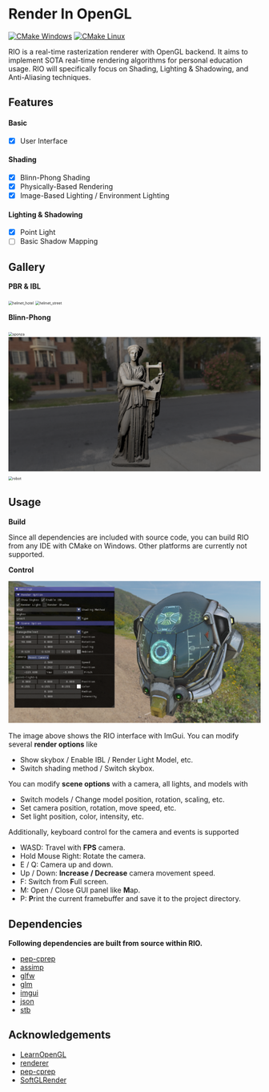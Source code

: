 # Render In OpenGL

[![CMake Windows](https://github.com/LanFear-Li/RIO/actions/workflows/cmake_windows.yml/badge.svg)](https://github.com/LanFear-Li/RIO/actions/workflows/cmake_windows.yml)
[![CMake Linux](https://github.com/LanFear-Li/RIO/actions/workflows/cmake_linux.yml/badge.svg)](https://github.com/LanFear-Li/RIO/actions/workflows/cmake_linux.yml)

RIO is a real-time rasterization renderer with OpenGL backend. It aims to implement SOTA real-time rendering algorithms for personal education usage. RIO will specifically focus on Shading, Lighting & Shadowing, and Anti-Aliasing techniques.

## Features

#### Basic

- [x] User Interface

#### Shading

- [x] Blinn-Phong Shading
- [x] Physically-Based Rendering
- [x] Image-Based Lighting / Environment Lighting

#### Lighting & Shadowing

- [x] Point Light
- [ ] Basic Shadow Mapping

## Gallery

**PBR & IBL**

<img src="screenshot\pbr\helmet_hotel.png" alt="helmet_hotel" style="zoom:50%;" />

<img src="screenshot\pbr\helmet_street.png" alt="helmet_street" style="zoom:50%;" />

**Blinn-Phong**

<img src="screenshot\blinn-phong\sponza.png" alt="sponza" style="zoom: 50%;" />

<img src="screenshot\blinn-phong\erato.png" alt="erato" style="zoom:50%;" />

<img src="screenshot\blinn-phong\robot.png" alt="robot" style="zoom:50%;" />

## Usage

**Build**

Since all dependencies are included with source code, you can build RIO from any IDE with CMake on Windows. Other platforms are currently not supported.

**Control**

<img src="screenshot\rio_interface.png" alt="rio_interface"  />

The image above shows the RIO interface with ImGui. You can modify several **render options** like

- Show skybox / Enable IBL / Render Light Model, etc.
- Switch shading method / Switch skybox.

You can modify **scene options** with a camera, all lights, and models with

- Switch models / Change model position, rotation, scaling, etc.
- Set camera position, rotation, move speed, etc.
- Set light position, color, intensity, etc.

Additionally, keyboard control for the camera and events is supported

- WASD: Travel with **FPS** camera.
- Hold Mouse Right: Rotate the camera.
- E / Q: Camera up and down.
- Up / Down: **Increase / Decrease** camera movement speed.
- F: Switch from **F**ull screen.
- M: Open / Close GUI panel like **M**ap.
- P: **P**rint the current framebuffer and save it to the project directory.

## Dependencies

**Following dependencies are built from source within RIO.**

- [pep-cprep](https://github.com/PepcyCh/pep-cprep)
- [assimp](https://github.com/assimp/assimp)
- [glfw](https://github.com/glfw/glfw)
- [glm](https://github.com/g-truc/glm)
- [imgui](https://github.com/ocornut/imgui)
- [json](https://github.com/nlohmann/json)
- [stb](https://github.com/nothings/stb)

## Acknowledgements

- [LearnOpenGL](https://learnopengl.com)
- [renderer](https://github.com/zauonlok/renderer)
- [pep-cprep](https://github.com/PepcyCh/pep-cprep)
- [SoftGLRender](https://github.com/keith2018/SoftGLRender)
